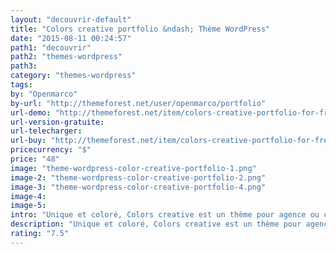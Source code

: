 ```yaml
---
layout: "decouvrir-default"
title: "Colors creative portfolio &ndash; Thème WordPress"
date: "2015-08-11 00:24:57"
path1: "decouvrir"
path2: "themes-wordpress"
path3:
category: "themes-wordpress"
tags:
by: "Openmarco"
by-url: "http://themeforest.net/user/openmarco/portfolio"
url-demo: "http://themeforest.net/item/colors-creative-portfolio-for-freelancers-agencies/full_screen_preview/11471702?ref=carcsn"
url-version-gratuite:
url-telecharger:
url-buy: "http://themeforest.net/item/colors-creative-portfolio-for-freelancers-agencies/11471702?ref=carcsn"
pricecurrency: "$"
price: "48"
image: "theme-wordpress-color-creative-portfolio-1.png"
image-2: "theme-wordpress-color-creative-portfolio-2.png"
image-3: "theme-wordpress-color-creative-portfolio-4.png"
image-4:
image-5:
intro: "Unique et coloré, Colors creative est un thème pour agence ou créatif en recherche d'un beau portfolio sans prise de tête. Il propose plusieurs options de mise en page et de design de composants afin de personnaliser la mise en scène de votre travail. Voyez par vous même avec les captures d'écrans ci-dessous et la démo."
description: "Unique et coloré, Colors creative est un thème pour agence ou créatif en recherche d'un beau portfolio sans prise de tête."
rating: "7.5"
---
```

